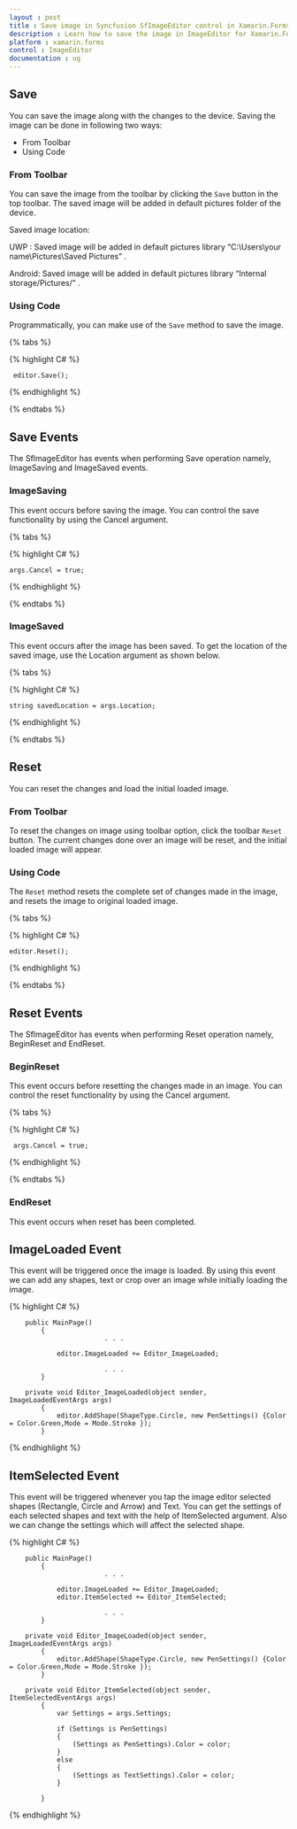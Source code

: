 ```yaml
---
layout : post
title : Save image in Syncfusion SfImageEditor control in Xamarin.Forms
description : Learn how to save the image in ImageEditor for Xamarin.Forms
platform : xamarin.forms
control : ImageEditor
documentation : ug
---
```


## Save

You can save the image along with the changes to the device. Saving the image can be done in following two ways:

* From Toolbar
* Using Code

### From Toolbar

You can save the image from the toolbar by clicking the `Save` button in the top toolbar. The saved image will be added in default pictures folder of the device. 

Saved image location:

UWP :
Saved image will be added in default pictures library “C:\Users\your name\Pictures\Saved Pictures” .

Android:
Saved image will be added in default pictures library “Internal storage/Pictures/” .

### Using Code

Programmatically, you can make use of the `Save` method to save the image.

{% tabs %}

{% highlight C# %}

     editor.Save();

{% endhighlight %}

{% endtabs %}

## Save Events

The SfImageEditor has events when performing Save operation namely, ImageSaving and ImageSaved events.

### ImageSaving

This event occurs before saving the image. You can control the save functionality by using the Cancel argument.

{% tabs %}

{% highlight C# %}

    args.Cancel = true;

{% endhighlight %}

{% endtabs %}

### ImageSaved

This event occurs after the image has been saved. To get the location of the saved image, use the Location argument as shown below.

{% tabs %}

{% highlight C# %}

    string savedLocation = args.Location;

{% endhighlight %}

{% endtabs %}

## Reset

You can reset the changes and load the initial loaded image.

### From Toolbar

To reset the changes on image using toolbar option, click the toolbar `Reset` button. The current changes done over an image will be reset, and the initial loaded image will appear.

### Using Code

The `Reset` method resets the complete set of changes made in the image, and resets the image to original loaded image.


{% tabs %}

{% highlight C# %}

    editor.Reset();

{% endhighlight %}

{% endtabs %}

## Reset Events

The SfImageEditor has events when performing Reset operation namely, BeginReset and EndReset.

### BeginReset

This event occurs before resetting the changes made in an image. You can control the reset functionality by using the Cancel argument.

{% tabs %}

{% highlight C# %}

     args.Cancel = true;

{% endhighlight %}

{% endtabs %}

### EndReset

This event occurs when reset has been completed.

## ImageLoaded Event

This event will be triggered once the image is loaded. By using this event we can add any shapes, text or crop over an image while initially loading the image. 

{% highlight C# %}

        public MainPage()
            {               
                            . . .

                editor.ImageLoaded += Editor_ImageLoaded;

                            . . .
            }

        private void Editor_ImageLoaded(object sender, ImageLoadedEventArgs args)
            {
                editor.AddShape(ShapeType.Circle, new PenSettings() {Color = Color.Green,Mode = Mode.Stroke });
            }

{% endhighlight %}


## ItemSelected Event

This event will be triggered whenever you tap the image editor selected shapes (Rectangle, Circle and Arrow) and Text. You can get the settings of each selected shapes and text with the help of ItemSelected argument. Also we can change the settings which will affect the selected shape.

{% highlight C# %}

        public MainPage()
            {               
                            . . .

                editor.ImageLoaded += Editor_ImageLoaded;
                editor.ItemSelected += Editor_ItemSelected;

                            . . .
            }

        private void Editor_ImageLoaded(object sender, ImageLoadedEventArgs args)
            {
                editor.AddShape(ShapeType.Circle, new PenSettings() {Color = Color.Green,Mode = Mode.Stroke });
            }

        private void Editor_ItemSelected(object sender, ItemSelectedEventArgs args)
            {
                var Settings = args.Settings;   

                if (Settings is PenSettings)
                {
                    (Settings as PenSettings).Color = color;
                }
                else
                {
                    (Settings as TextSettings).Color = color;
                }
     
            }

{% endhighlight %}

